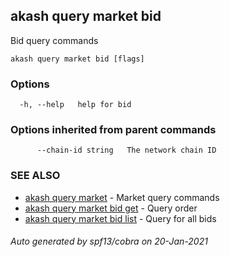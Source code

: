 ## akash query market bid

Bid query commands

```
akash query market bid [flags]
```

### Options

```
  -h, --help   help for bid
```

### Options inherited from parent commands

```
      --chain-id string   The network chain ID
```

### SEE ALSO

* [akash query market](akash_query_market.md)	 - Market query commands
* [akash query market bid get](akash_query_market_bid_get.md)	 - Query order
* [akash query market bid list](akash_query_market_bid_list.md)	 - Query for all bids

###### Auto generated by spf13/cobra on 20-Jan-2021
